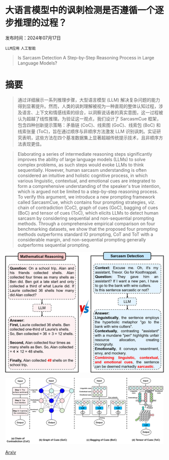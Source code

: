 # 大语言模型中的讽刺检测是否遵循一个逐步推理的过程？

发布时间：2024年07月17日

`LLM应用` `人工智能`

> Is Sarcasm Detection A Step-by-Step Reasoning Process in Large Language Models?

# 摘要

> 通过详细展示一系列推理步骤，大型语言模型 (LLM) 解决复杂问题的能力得到显著提升。然而，人类的讽刺理解被视为一种直观的整体认知过程，涉及语言、上下文和情感线索的综合，以洞察说话者的真实意图，这一过程被认为超越了线性推理。为验证这一观点，我们设计了 SarcasmCue 框架，包含四种创新提示策略：矛盾链 (CoC)、线索图 (GoC)、线索包 (BoC) 和线索张量 (ToC)，旨在通过顺序与非顺序方法激发 LLM 识别讽刺。实证研究表明，这些方法在四个基准数据集上显著超越传统提示技术，且非顺序方法表现更佳。

> Elaborating a series of intermediate reasoning steps significantly improves the ability of large language models (LLMs) to solve complex problems, as such steps would evoke LLMs to think sequentially. However, human sarcasm understanding is often considered an intuitive and holistic cognitive process, in which various linguistic, contextual, and emotional cues are integrated to form a comprehensive understanding of the speaker's true intention, which is argued not be limited to a step-by-step reasoning process. To verify this argument, we introduce a new prompting framework called SarcasmCue, which contains four prompting strategies, $viz.$ chain of contradiction (CoC), graph of cues (GoC), bagging of cues (BoC) and tensor of cues (ToC), which elicits LLMs to detect human sarcasm by considering sequential and non-sequential prompting methods. Through a comprehensive empirical comparison on four benchmarking datasets, we show that the proposed four prompting methods outperforms standard IO prompting, CoT and ToT with a considerable margin, and non-sequential prompting generally outperforms sequential prompting.

![大语言模型中的讽刺检测是否遵循一个逐步推理的过程？](../../../paper_images/2407.12725/fig1.png)

![大语言模型中的讽刺检测是否遵循一个逐步推理的过程？](../../../paper_images/2407.12725/fig2.png)

[Arxiv](https://arxiv.org/abs/2407.12725)